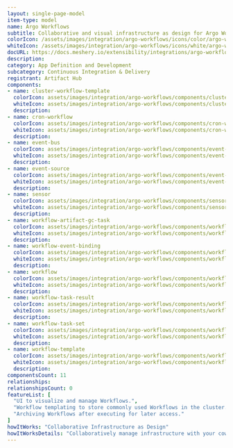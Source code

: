 ```yaml
---
layout: single-page-model
item-type: model
name: Argo Workflows
subtitle: Collaborative and visual infrastructure as design for Argo Workflows
colorIcon: /assets/images/integration/argo-workflows/icons/color/argo-workflows-color.svg
whiteIcon: /assets/images/integration/argo-workflows/icons/white/argo-workflows-white.svg
docURL: https://docs.meshery.io/extensibility/integrations/argo-workflows
description: 
category: App Definition and Development
subcategory: Continuous Integration & Delivery
registrant: Artifact Hub
components: 
- name: cluster-workflow-template
  colorIcon: assets/images/integration/argo-workflows/components/cluster-workflow-template/icons/color/cluster-workflow-template-color.svg
  whiteIcon: assets/images/integration/argo-workflows/components/cluster-workflow-template/icons/white/cluster-workflow-template-white.svg
  description: 
- name: cron-workflow
  colorIcon: assets/images/integration/argo-workflows/components/cron-workflow/icons/color/cron-workflow-color.svg
  whiteIcon: assets/images/integration/argo-workflows/components/cron-workflow/icons/white/cron-workflow-white.svg
  description: 
- name: event-bus
  colorIcon: assets/images/integration/argo-workflows/components/event-bus/icons/color/event-bus-color.svg
  whiteIcon: assets/images/integration/argo-workflows/components/event-bus/icons/white/event-bus-white.svg
  description: 
- name: event-source
  colorIcon: assets/images/integration/argo-workflows/components/event-source/icons/color/event-source-color.svg
  whiteIcon: assets/images/integration/argo-workflows/components/event-source/icons/white/event-source-white.svg
  description: 
- name: sensor
  colorIcon: assets/images/integration/argo-workflows/components/sensor/icons/color/sensor-color.svg
  whiteIcon: assets/images/integration/argo-workflows/components/sensor/icons/white/sensor-white.svg
  description: 
- name: workflow-artifact-gc-task
  colorIcon: assets/images/integration/argo-workflows/components/workflow-artifact-gc-task/icons/color/workflow-artifact-gc-task-color.svg
  whiteIcon: assets/images/integration/argo-workflows/components/workflow-artifact-gc-task/icons/white/workflow-artifact-gc-task-white.svg
  description: 
- name: workflow-event-binding
  colorIcon: assets/images/integration/argo-workflows/components/workflow-event-binding/icons/color/workflow-event-binding-color.svg
  whiteIcon: assets/images/integration/argo-workflows/components/workflow-event-binding/icons/white/workflow-event-binding-white.svg
  description: 
- name: workflow
  colorIcon: assets/images/integration/argo-workflows/components/workflow/icons/color/workflow-color.svg
  whiteIcon: assets/images/integration/argo-workflows/components/workflow/icons/white/workflow-white.svg
  description: 
- name: workflow-task-result
  colorIcon: assets/images/integration/argo-workflows/components/workflow-task-result/icons/color/workflow-task-result-color.svg
  whiteIcon: assets/images/integration/argo-workflows/components/workflow-task-result/icons/white/workflow-task-result-white.svg
  description: 
- name: workflow-task-set
  colorIcon: assets/images/integration/argo-workflows/components/workflow-task-set/icons/color/workflow-task-set-color.svg
  whiteIcon: assets/images/integration/argo-workflows/components/workflow-task-set/icons/white/workflow-task-set-white.svg
  description: 
- name: workflow-template
  colorIcon: assets/images/integration/argo-workflows/components/workflow-template/icons/color/workflow-template-color.svg
  whiteIcon: assets/images/integration/argo-workflows/components/workflow-template/icons/white/workflow-template-white.svg
  description: 
componentsCount: 11
relationships: 
relationshipsCount: 0
featureList: [
  "UI to visualize and manage Workflows.",
  "Workflow templating to store commonly used Workflows in the cluster.",
  "Archiving Workflows after executing for later access."
]
howItWorks: "Collaborative Infrastructure as Design"
howItWorksDetails: "Collaboratively manage infrastructure with your coworkers synchronously sharing the same designs."
---
```

